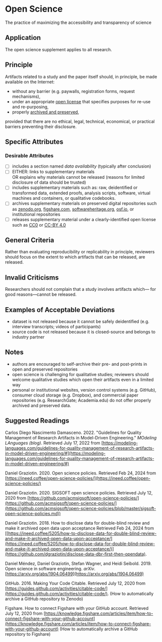# Open Science
The practice of maximizing the accessibility and transparency of science

## Application
The open science supplement applies to all research.

## Principle

Artifacts related to a study and the paper itself should, in principle, be made available on the Internet:

- without any barrier (e.g. paywalls, registration forms, request mechanisms),
- under an appropriate [open license](https://pantonprinciples.org/) that specifies purposes for re-use and re-purposing,
- properly [archived and preserved](https://en.wikipedia.org/wiki/Research_data_archiving),

provided that there are no ethical, legal, technical, economical, or practical barriers preventing their disclosure.

## Specific Attributes

### Desirable Attributes
- [ ]  includes a section named _data availability_ (typically after conclusion)
- [ ] EITHER: links to supplementary materials   
  OR explains why materials cannot be released (reasons for limited disclosure of data should be trusted)
- [ ] includes supplementary materials such as: raw, deidentified or transformed data, extended proofs, analysis scripts, software, virtual machines and containers, or qualitative codebooks.
- [ ] archives supplementary materials on preserved digital repositories such as [zenodo.org](https://zenodo.org/), [figshare.com](http://figshare.com/), [softwareheritage.org](https://www.softwareheritage.org/), [osf.io](https://osf.io/), or institutional repositories
- [ ] releases supplementary material under a clearly-identified open license such as [CC0](https://creativecommons.org/share-your-work/public-domain/cc0/) or [CC-BY 4.0](https://creativecommons.org/licenses/by/4.0/)

## General Criteria

Rather than evaluating reproducibility or replicability in principle, reviewers should focus on the extent to which artifacts that can be released, are released.

## Invalid Criticisms

Researchers should not complain that a study involves artifacts which— for good reasons—cannot be released.

## Examples of Acceptable Deviations

- dataset is not released because it cannot be safely deidentified (e.g. interview transcripts; videos of participants)
- source code is not released because it is closed-source and belongs to industry partner

## Notes

- authors are encouraged to self-archive their pre- and post-prints in open and preserved repositories
- open science is challenging for qualitative studies; reviewers should welcome qualitative studies which open their artifacts even in a limited way
- personal or institutional websites, version control systems (e.g. GitHub), consumer cloud storage (e.g. Dropbox), and commercial paper repositories (e.g. ResearchGate; Academia.edu) do not offer properly archived and preserved data.

## Suggested Readings

Carlos Diego Nascimento Damasceno. 2022. "Guidelines for Quality Management of Research Artifacts in Model-Driven Engineering." _MOdeling LAnguages (blog)_. Retrieved July 17, 2022 from [https://modeling-languages.com/guidelines-for-quality-management-of-research-artifacts-in-model-driven-engineering/#](https://modeling-languages.com/guidelines-for-quality-management-of-research-artifacts-in-model-driven-engineering/#)

Daniel Graziotin. 2020. Open science policies. Retrieved Feb 24, 2024 from [https://ineed.coffee/open-science-policies/](https://ineed.coffee/open-science-policies/)

Daniel Graziotin. 2020. SIGSOFT open science policies. Retrieved July 12, 2020 from [https://github.com/acmsigsoft/open-science-policies/](https://github.com/acmsigsoft/open-science-policies/](https://github.com/acmsigsoft/open-science-policies/blob/master/sigsoft-open-science-policies.md))

Daniel Graziotin. 2018. How to disclose data for double-blind review and make it archived open data upon acceptance
Retrieved Feb 24, 2024 from [[https://ineed.coffee/5205/how-to-disclose-data-for-double-blind-review-and-make-it-archived-open-data-upon-acceptance/](https://ineed.coffee/5205/how-to-disclose-data-for-double-blind-review-and-make-it-archived-open-data-upon-acceptance/)](https://github.com/dgraziotin/disclose-data-dbr-first-then-opendata).

Daniel Méndez, Daniel Graziotin, Stefan Wagner, and Heidi Seibold. 2019. Open science in software engineering. _arXiv_. [https://arxiv.org/abs/1904.06499](https://arxiv.org/abs/1904.06499)

GitHub. 2016. Making Your Code Citable. Retrieved July 12, 2020 from [https://guides.github.com/activities/citable-code/](https://guides.github.com/activities/citable-code/). (How to automatically archive a GitHub repository to Zenodo)

Figshare. How to connect Figshare with your GitHub account. Retrieved July 12, 2020 from [https://knowledge.figshare.com/articles/item/how-to-connect-figshare-with-your-github-account](https://knowledge.figshare.com/articles/item/how-to-connect-figshare-with-your-github-account) (How to automatically archive a GitHub repository to Figshare)
